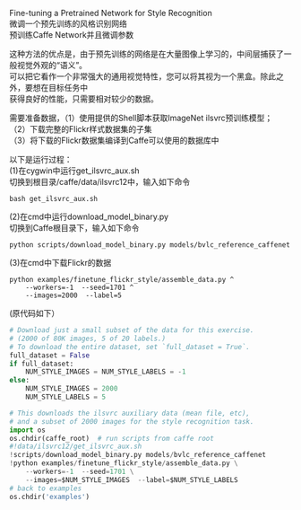 Fine-tuning a Pretrained Network for Style Recognition<br />
微调一个预先训练的风格识别网络<br />
预训练Caffe Network并且微调参数<br />

这种方法的优点是，由于预先训练的网络是在大量图像上学习的，中间层捕获了一般视觉外观的“语义”。<br />
可以把它看作一个非常强大的通用视觉特性，您可以将其视为一个黑盒。除此之外，要想在目标任务中<br />
获得良好的性能，只需要相对较少的数据。<br />

需要准备数据，（1）使用提供的Shell脚本获取ImageNet ilsvrc预训练模型；<br />
（2）下载完整的Flickr样式数据集的子集<br />
（3）将下载的Flickr数据集编译到Caffe可以使用的数据库中<br />
>
以下是运行过程：<br />
(1)在cygwin中运行get_ilsvrc_aux.sh<br />
切换到根目录/caffe/data/ilsvrc12中，输入如下命令<br />
```
bash get_ilsvrc_aux.sh
```
(2)在cmd中运行download_model_binary.py<br />
切换到Caffe根目录下，输入如下命令<br />
```
python scripts/download_model_binary.py models/bvlc_reference_caffenet
```
(3)在cmd中下载Flickr的数据<br />
```
python examples/finetune_flickr_style/assemble_data.py ^
    --workers=-1  --seed=1701 ^
    --images=2000  --label=5
```
(原代码如下）<br />
```Python
# Download just a small subset of the data for this exercise.
# (2000 of 80K images, 5 of 20 labels.)
# To download the entire dataset, set `full_dataset = True`.
full_dataset = False
if full_dataset:
    NUM_STYLE_IMAGES = NUM_STYLE_LABELS = -1
else:
    NUM_STYLE_IMAGES = 2000
    NUM_STYLE_LABELS = 5

# This downloads the ilsvrc auxiliary data (mean file, etc),
# and a subset of 2000 images for the style recognition task.
import os
os.chdir(caffe_root)  # run scripts from caffe root
#!data/ilsvrc12/get_ilsvrc_aux.sh
!scripts/download_model_binary.py models/bvlc_reference_caffenet
!python examples/finetune_flickr_style/assemble_data.py \
    --workers=-1  --seed=1701 \
    --images=$NUM_STYLE_IMAGES  --label=$NUM_STYLE_LABELS
# back to examples
os.chdir('examples')
```
